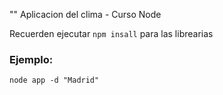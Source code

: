 "" Aplicacion del clima - Curso Node

Recuerden ejecutar ```npm insall``` para las librearias

### Ejemplo:
```
node app -d "Madrid"
```
